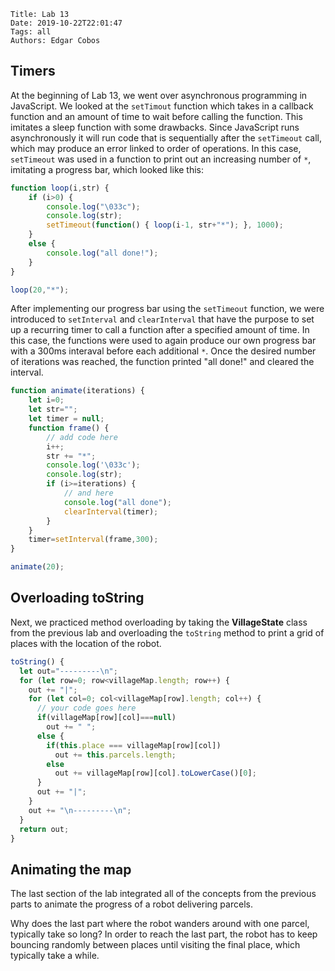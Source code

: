     Title: Lab 13
    Date: 2019-10-22T22:01:47
    Tags: all
    Authors: Edgar Cobos

##  Timers

At the beginning of Lab 13, we went over asynchronous programming in JavaScript. We looked at the `setTimout` function which takes in a callback function and an amount of time to wait before calling the function. This imitates a sleep function with some drawbacks. Since JavaScript runs asynchronously it will run code that is sequentially after the `setTimeout` call, which may produce an error linked to order of operations. In this case,  `setTimeout` was used in a function to print out an increasing number of `*`, imitating a progress bar, which looked like this:

``` js
function loop(i,str) {
    if (i>0) {
        console.log("\033c");
        console.log(str);
        setTimeout(function() { loop(i-1, str+"*"); }, 1000);
    }
    else {
        console.log("all done!");
    }
}

loop(20,"*");
```

After implementing our progress bar using the `setTimeout` function, we were introduced to `setInterval` and `clearInterval` that have the purpose to set up a recurring timer to call a function after a specified amount of time. In this case, the functions were used to again produce our own progress bar with a 300ms interaval before each additional `*`. Once the desired number of iterations was reached, the function printed "all done!" and cleared the interval.

``` js
function animate(iterations) {
    let i=0;
    let str="";
    let timer = null;
    function frame() {
        // add code here
        i++;
        str += "*";
        console.log('\033c');
        console.log(str);
        if (i>=iterations) {
            // and here
            console.log("all done");
            clearInterval(timer);
        }
    }
    timer=setInterval(frame,300);
}

animate(20);
```

##  Overloading toString

Next, we practiced method overloading by taking the  **VillageState** class from the previous lab and overloading the `toString` method to print a grid of places with the location of the robot.

``` js
toString() {
  let out="---------\n";
  for (let row=0; row<villageMap.length; row++) {
    out += "|";
    for (let col=0; col<villageMap[row].length; col++) {
      // your code goes here
      if(villageMap[row][col]===null)
        out += " ";
      else {
        if(this.place === villageMap[row][col])
          out += this.parcels.length;
        else
          out += villageMap[row][col].toLowerCase()[0];
      }
      out += "|";
    }
    out += "\n---------\n";
  }
  return out;
}
```

## Animating the map

The last section of the lab integrated all of the concepts from the previous parts to animate the progress of a robot delivering parcels.

Why does the last part where the robot wanders around with one parcel, typically take so long?
In order to reach the last part, the robot has to keep bouncing randomly between places until visiting the final place, which typically take a while.

<!-- more -->

